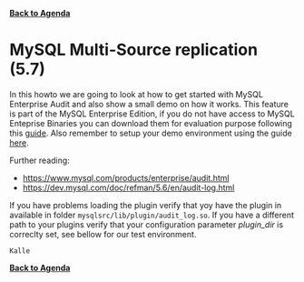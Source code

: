 **[Back to Agenda](./../README.md)**

# MySQL Multi-Source replication (5.7)

In this howto we are going to look at how to get started with MySQL Enterprise Audit and also show a small demo on how it works. This feature is part of the MySQL Enterprise Edition, if you do not have access to MySQL Enteprise Binaries you can download them for evaluation purpose following this [guide](/howtos/edelivery-ee.md). Also remember to setup your demo environment using the guide [here](/howtos/install.md).

Further reading:
* https://www.mysql.com/products/enterprise/audit.html
* https://dev.mysql.com/doc/refman/5.6/en/audit-log.html

If you have problems loading the plugin verify that yoy have the plugin in available in folder `mysqlsrc/lib/plugin/audit_log.so`. If you have a different path to your plugins verify that your configuration parameter *plugin_dir* is correclty set, see bellow for our test environment.
```
Kalle
```

**[Back to Agenda](./../README.md)**
